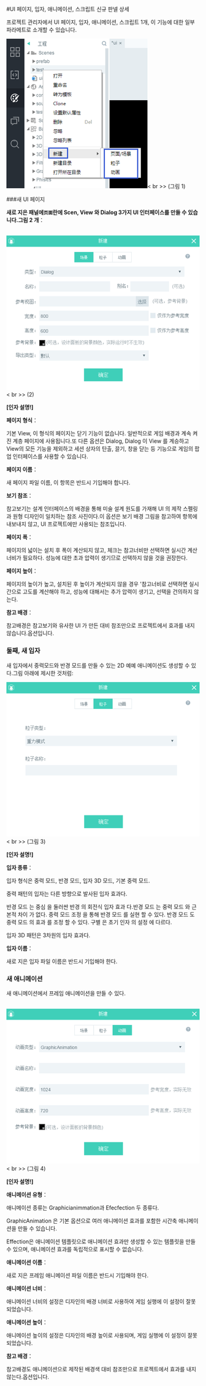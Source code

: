 #UI 페이지, 입자, 애니메이션, 스크립트 신규 판넬 상세

프로젝트 관리자에서 UI 페이지, 입자, 애니메이션, 스크립트 1개, 이 기능에 대한 일부 파라메트로 소개할 수 있습니다.

​![blob.png](img/1.png)< br >>
(그림 1)



###새 UI 페이지

**새로 지은 패널에`页面`란에 Scen, View 와 Dialog 3가지 UI 인터페이스를 만들 수 있습니다.그림 2 개**：



​        ![blob.png](img/2.png)< br >>
(2)

**[인자 설명!]**

**페이지 형식**：

기본 View, 이 형식의 페이지는 닫기 기능이 없습니다. 일반적으로 게임 배경과 계속 켜진 계층 페이지에 사용됩니다.또 다른 옵션은 Dialog, Dialog 이 View 를 계승하고 View의 모든 기능을 제외하고 세션 상자의 탄출, 끌기, 창을 닫는 등 기능으로 게임의 팝업 인터페이스를 사용할 수 있습니다.

**페이지 이름**：

새 페이지 파일 이름, 이 항목은 반드시 기입해야 합니다.

**보기 참조**：

참고보기는 설계 인터페이스의 배경을 통해 미술 설계 원도를 가재해 UI 의 제작 스펠링과 원형 디자인이 일치하는 참조 사진이다.이 옵션은 보기 배경 그림을 참고하여 항목에 내보내지 않고, UI 프로젝트에만 사용되는 참조입니다.

**페이지 폭**：

페이지의 넓이는 설치 후 폭이 계산되지 않고, 체크는 참고너비만 선택하면 실시간 계산 너비가 필요하다. 성능에 대한 초과 압력이 생기므로 선택하지 않을 것을 권장한다.

**페이지 높이**：

페이지의 높이가 높고, 설치된 후 높이가 계산되지 않을 경우 '참고너비로 선택하면 실시간으로 고도를 계산해야 하고, 성능에 대해서는 추가 압력이 생기고, 선택을 건의하지 않는다.

**참고 배경**：

참고배경은 참고보기와 유사한 UI 가 만든 대비 참조만으로 프로젝트에서 효과를 내지 않습니다.옵션입니다.





### **둘째, 새 입자**

새 입자에서 중력모드와 반경 모드를 만들 수 있는 2D 예예 애니메이션도 생성할 수 있다.그림 아래에 제시한 것처럼:

​![blob.png](img/3.png)< br >>
(그림 3)

**[인자 설명!]**

**입자 종류**：

입자 형식은 중력 모드, 반경 모드, 입자 3D 모드, 기본 중력 모드.

중력 패턴의 입자는 다른 방향으로 발사된 입자 효과다.

반경 모드 는 중심 을 둘러싼 반경 의 회전식 입자 효과 다.반경 모드 는 중력 모드 와 근본적 차이 가 없다. 중력 모드 조정 을 통해 반경 모드 를 실현 할 수 있다. 반경 모드 도 중력 모드 의 효과 를 조정 할 수 있다. 구별 은 초기 인자 의 설정 에 다르다.

입자 3D 패턴은 3차원의 입자 효과다.

**입자 이름**：

새로 지은 입자 파일 이름은 반드시 기입해야 한다.





### **새 애니메이션**

새 애니메이션에서 프레임 애니메이션을 만들 수 있다.



​        ![blob.png](img/4.png)< br >>
(그림 4)

**[인자 설명!]**

**애니메이션 유형**：

애니메이션 종류는 Graphicianimmation과 Efecfection 두 종류다.

GraphicAnimation 은 기본 옵션으로 여러 애니메이션 효과를 포함한 시간축 애니메이션을 만들 수 있습니다.

Effection은 애니메이션 템플릿으로 애니메이션 효과만 생성할 수 있는 템플릿을 만들 수 있으며, 애니메이션 효과를 독립적으로 표시할 수 없습니다.

**애니메이션 이름**：

새로 지은 프레임 애니메이션 파일 이름은 반드시 기입해야 한다.

**애니메이션 너비**：

애니메이션 너비의 설정은 디자인의 배경 너비로 사용하여 게임 실행에 이 설정이 잘못되었습니다.

**애니메이션 높이**：

애니메이션 높이의 설정은 디자인의 배경 높이로 사용되며, 게임 실행에 이 설정이 잘못되었습니다.

**참고 배경**：

참고배경도 애니메이션으로 제작된 배경색 대비 참조만으로 프로젝트에서 효과를 내지 않는다.옵션입니다.
